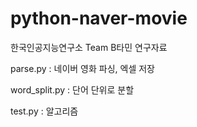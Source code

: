 # python-naver-movie
한국인공지능연구소 Team B타민 연구자료

parse.py : 네이버 영화 파싱, 엑셀 저장

word_split.py : 단어 단위로 분할

test.py : 알고리즘 

